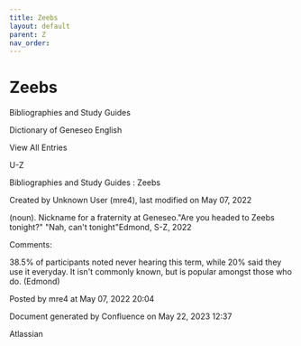 ```yaml
---
title: Zeebs
layout: default
parent: Z
nav_order:
---
```


# Zeebs

Bibliographies and Study Guides

Dictionary of Geneseo English

View All Entries

U-Z

Bibliographies and Study Guides : Zeebs

Created by  Unknown User (mre4), last modified on May 07, 2022

(noun). Nickname for a fraternity at Geneseo.&quot;Are you headed to Zeebs tonight?&quot; &quot;Nah, can't tonight&quot;Edmond, S-Z, 2022

Comments:

38.5% of participants noted never hearing this term, while 20% said they use it everyday. It isn't commonly known, but is popular amongst those who do. (Edmond)

Posted by mre4 at May 07, 2022 20:04

Document generated by Confluence on May 22, 2023 12:37

Atlassian
